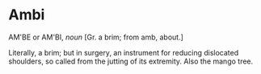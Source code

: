 # Ambi

AM'BE or AM'BI, _noun_ \[Gr. a brim; from amb, about.\]

Literally, a brim; but in surgery, an instrument for reducing dislocated shoulders, so called from the jutting of its extremity. Also the mango tree.